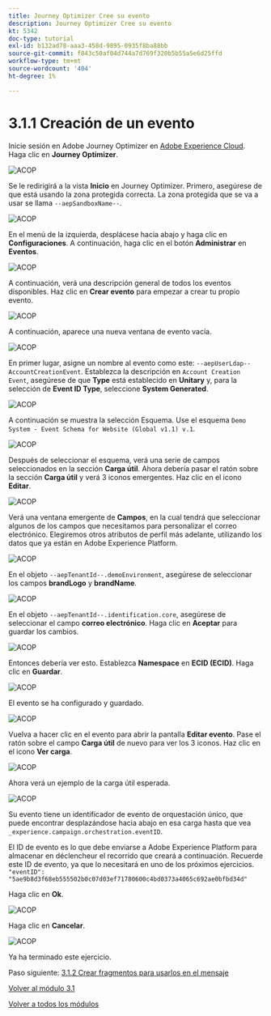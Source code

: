 ```yaml
---
title: Journey Optimizer Cree su evento
description: Journey Optimizer Cree su evento
kt: 5342
doc-type: tutorial
exl-id: b132ad78-aaa3-458d-9895-0935f8ba88bb
source-git-commit: f843c50af04d744a7d769f320b5b55a5e6d25ffd
workflow-type: tm+mt
source-wordcount: '404'
ht-degree: 1%

---
```


# 3.1.1 Creación de un evento

Inicie sesión en Adobe Journey Optimizer en [Adobe Experience Cloud](https://experience.adobe.com). Haga clic en **Journey Optimizer**.

![ACOP](./images/acophome.png)

Se le redirigirá a la vista **Inicio** en Journey Optimizer. Primero, asegúrese de que está usando la zona protegida correcta. La zona protegida que se va a usar se llama `--aepSandboxName--`.

![ACOP](./images/acoptriglp.png)

En el menú de la izquierda, desplácese hacia abajo y haga clic en **Configuraciones**. A continuación, haga clic en el botón **Administrar** en **Eventos**.

![ACOP](./images/acopmenu.png)

A continuación, verá una descripción general de todos los eventos disponibles. Haz clic en **Crear evento** para empezar a crear tu propio evento.

![ACOP](./images/emptyevent.png)

A continuación, aparece una nueva ventana de evento vacía.

![ACOP](./images/emptyevent1.png)

En primer lugar, asigne un nombre al evento como este: `--aepUserLdap--AccountCreationEvent`.
Establezca la descripción en `Account Creation Event`, asegúrese de que **Type** está establecido en **Unitary** y, para la selección de **Event ID Type**, seleccione **System Generated**.

![ACOP](./images/eventdescription.png)

A continuación se muestra la selección Esquema. Use el esquema `Demo System - Event Schema for Website (Global v1.1) v.1`.

![ACOP](./images/eventschema.png)

Después de seleccionar el esquema, verá una serie de campos seleccionados en la sección **Carga útil**. Ahora debería pasar el ratón sobre la sección **Carga útil** y verá 3 iconos emergentes. Haz clic en el icono **Editar**.

![ACOP](./images/eventpayload.png)

Verá una ventana emergente de **Campos**, en la cual tendrá que seleccionar algunos de los campos que necesitamos para personalizar el correo electrónico.  Elegiremos otros atributos de perfil más adelante, utilizando los datos que ya están en Adobe Experience Platform.

![ACOP](./images/eventfields.png)

En el objeto `--aepTenantId--.demoEnvironment`, asegúrese de seleccionar los campos **brandLogo** y **brandName**.

![ACOP](./images/eventpayloadbr.png)

En el objeto `--aepTenantId--.identification.core`, asegúrese de seleccionar el campo **correo electrónico**. Haga clic en **Aceptar** para guardar los cambios.

![ACOP](./images/eventpayloadbrid.png)

Entonces debería ver esto. Establezca **Namespace** en **ECID (ECID)**. Haga clic en **Guardar**.

![ACOP](./images/eventsave.png)

El evento se ha configurado y guardado.

![ACOP](./images/eventdone.png)

Vuelva a hacer clic en el evento para abrir la pantalla **Editar evento**. Pase el ratón sobre el campo **Carga útil** de nuevo para ver los 3 iconos. Haz clic en el icono **Ver carga**.

![ACOP](./images/viewevent.png)

Ahora verá un ejemplo de la carga útil esperada.

![ACOP](./images/fullpayload.png)

Su evento tiene un identificador de evento de orquestación único, que puede encontrar desplazándose hacia abajo en esa carga hasta que vea `_experience.campaign.orchestration.eventID`.

El ID de evento es lo que debe enviarse a Adobe Experience Platform para almacenar en déclencheur el recorrido que creará a continuación. Recuerde este ID de evento, ya que lo necesitará en uno de los próximos ejercicios.
`"eventID": "5ae9b8d3f68eb555502b0c07d03ef71780600c4bd0373a4065c692ae0bfbd34d"`

Haga clic en **Ok**.

![ACOP](./images/payloadeventID.png)

Haga clic en **Cancelar**.

![ACOP](./images/payloadeventID1.png)

Ya ha terminado este ejercicio.

Paso siguiente: [3.1.2 Crear fragmentos para usarlos en el mensaje](./ex2.md)

[Volver al módulo 3.1](./journey-orchestration-create-account.md)

[Volver a todos los módulos](../../../overview.md)
